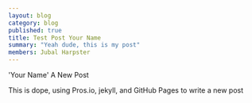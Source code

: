 ```yaml
---
layout: blog
category: blog
published: true
title: Test Post Your Name
summary: "Yeah dude, this is my post"
members: Jubal Harpster
---
```


'Your Name' A New Post

This is dope, using Pros.io, jekyll, and GitHub Pages to write a new post
